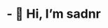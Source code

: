 # - 👋 Hi, I’m sadnr
<!---
sadn3r/sadn3r is a ✨ special ✨ repository because its `README.md` (this file) appears on your GitHub profile.
You can click the Preview link to take a look at your changes.
--->
